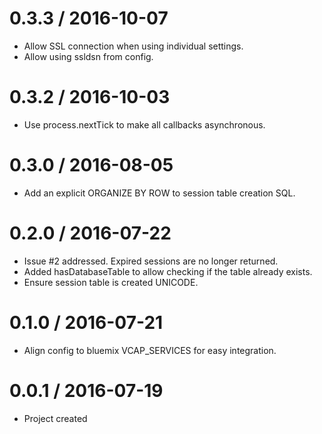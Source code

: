 0.3.3 / 2016-10-07
==================

-  Allow SSL connection when using individual settings.
-  Allow using ssldsn from config.

0.3.2 / 2016-10-03
==================

-  Use process.nextTick to make all callbacks asynchronous.

0.3.0 / 2016-08-05
==================

-  Add an explicit ORGANIZE BY ROW to session table creation SQL.

0.2.0 / 2016-07-22
==================

-   Issue #2 addressed. Expired sessions are no longer returned.
-   Added hasDatabaseTable to allow checking if the table already exists.
-   Ensure session table is created UNICODE.


0.1.0 / 2016-07-21
==================

-   Align config to bluemix VCAP_SERVICES for easy integration.
 
 
0.0.1 / 2016-07-19
==================

-	Project created





